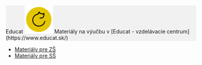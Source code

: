 <div style="background-color: #f1f1f1;>

  # Educat
  <img src="EDUCAT_ICON.png" width="75">
  Materiály na výučbu v [Educat - vzdelávacie centrum](https://www.educat.sk/)
  
</div>


* [Materiály pre ZŠ](zš/README.md)
* [Materiály pre SŠ](sš/README.md)

